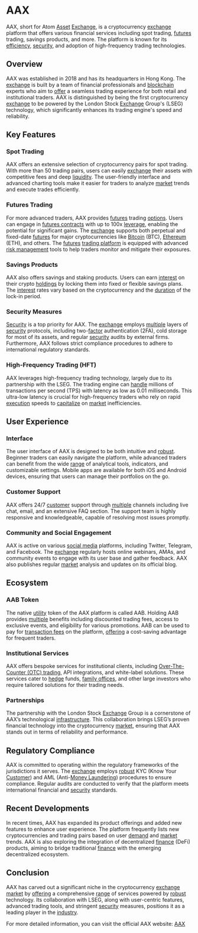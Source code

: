 # AAX

AAX, short for Atom [Asset](../a/asset.md) [Exchange](../e/exchange.md), is a cryptocurrency [exchange](../e/exchange.md) platform that offers various financial services including spot trading, [futures](../f/futures.md) trading, savings products, and more. The platform is known for its [efficiency](../e/efficiency.md), [security](../s/security.md), and adoption of high-frequency trading technologies.

## Overview

AAX was established in 2018 and has its headquarters in Hong Kong. The [exchange](../e/exchange.md) is built by a team of financial professionals and [blockchain](../b/blockchain_in_trading.md) experts who aim to [offer](../o/offer.md) a seamless trading experience for both retail and institutional traders. AAX is distinguished by being the first cryptocurrency [exchange](../e/exchange.md) to be powered by the London Stock [Exchange](../e/exchange.md) Group's (LSEG) technology, which significantly enhances its trading engine's speed and reliability.

## Key Features

### Spot Trading

AAX offers an extensive selection of cryptocurrency pairs for spot trading. With more than 50 trading pairs, users can easily [exchange](../e/exchange.md) their assets with competitive fees and deep [liquidity](../l/liquidity.md). The user-friendly interface and advanced charting tools make it easier for traders to analyze [market](../m/market.md) trends and execute trades efficiently.

### Futures Trading

For more advanced traders, AAX provides [futures](../f/futures.md) trading [options](../o/options.md). Users can engage in [futures contracts](../f/futures_contracts.md) with up to 100x [leverage](../l/leverage.md), enabling the potential for significant gains. The [exchange](../e/exchange.md) supports both perpetual and fixed-date [futures](../f/futures.md) for major cryptocurrencies like [Bitcoin](../b/bitcoin.md) (BTC), [Ethereum](../e/ethereum_.md) (ETH), and others. The [futures](../f/futures.md) [trading platform](../t/trading_platform.md) is equipped with advanced [risk management](../r/risk_management.md) tools to help traders monitor and mitigate their exposures.

### Savings Products

AAX also offers savings and staking products. Users can earn [interest](../i/interest.md) on their crypto [holdings](../h/holdings.md) by locking them into fixed or flexible savings plans. The [interest](../i/interest.md) rates vary based on the cryptocurrency and the [duration](../d/duration.md) of the lock-in period.

### Security Measures

[Security](../s/security.md) is a top priority for AAX. The [exchange](../e/exchange.md) employs [multiple](../m/multiple.md) layers of [security](../s/security.md) protocols, including two-[factor](../f/factor.md) authentication (2FA), cold storage for most of its assets, and regular [security](../s/security.md) audits by external firms. Furthermore, AAX follows strict compliance procedures to adhere to international regulatory standards.

### High-Frequency Trading (HFT)

AAX leverages high-frequency trading technology, largely due to its partnership with the LSEG. The trading engine can [handle](../h/handle.md) millions of transactions per second (TPS) with latency as low as 0.01 milliseconds. This ultra-low latency is crucial for high-frequency traders who rely on rapid [execution](../e/execution.md) speeds to [capitalize](../c/capitalize.md) on [market](../m/market.md) inefficiencies.

## User Experience

### Interface

The user interface of AAX is designed to be both intuitive and [robust](../r/robust.md). Beginner traders can easily navigate the platform, while advanced traders can benefit from the wide [range](../r/range.md) of analytical tools, indicators, and customizable settings. Mobile apps are available for both iOS and Android devices, ensuring that users can manage their portfolios on the go.

### Customer Support

AAX offers 24/7 [customer](../c/customer.md) support through [multiple](../m/multiple.md) channels including live chat, email, and an extensive FAQ section. The support team is highly responsive and knowledgeable, capable of resolving most issues promptly.

### Community and Social Engagement

AAX is active on various [social media](../s/social_media.md) platforms, including Twitter, Telegram, and Facebook. The [exchange](../e/exchange.md) regularly hosts online webinars, AMAs, and community events to engage with its user base and gather feedback. AAX also publishes regular [market](../m/market.md) analysis and updates on its official blog.

## Ecosystem

### AAB Token

The native [utility](../u/utility.md) token of the AAX platform is called AAB. Holding AAB provides [multiple](../m/multiple.md) benefits including discounted trading fees, access to exclusive events, and eligibility for various promotions. AAB can be used to pay for [transaction fees](../t/transaction_fees.md) on the platform, [offering](../o/offering.md) a cost-saving advantage for frequent traders.

### Institutional Services

AAX offers bespoke services for institutional clients, including [Over-The-Counter (OTC) trading](../o/over-the-counter_(otc)_trading.md), API integrations, and white-label solutions. These services cater to [hedge](../h/hedge.md) funds, [family offices](../f/family_offices.md), and other large investors who require tailored solutions for their trading needs.

### Partnerships

The partnership with the London Stock [Exchange](../e/exchange.md) Group is a cornerstone of AAX’s technological [infrastructure](../i/infrastructure.md). This collaboration brings LSEG’s proven financial technology into the cryptocurrency [market](../m/market.md), ensuring that AAX stands out in terms of reliability and performance.

## Regulatory Compliance

AAX is committed to operating within the regulatory frameworks of the jurisdictions it serves. The [exchange](../e/exchange.md) employs [robust](../r/robust.md) KYC (Know Your [Customer](../c/customer.md)) and AML (Anti-[Money Laundering](../m/money_laundering.md)) procedures to ensure compliance. Regular audits are conducted to verify that the platform meets international financial and [security](../s/security.md) standards.

## Recent Developments

In recent times, AAX has expanded its product offerings and added new features to enhance user experience. The platform frequently lists new cryptocurrencies and trading pairs based on user [demand](../d/demand.md) and [market](../m/market.md) trends. AAX is also exploring the integration of decentralized [finance](../f/finance.md) (DeFi) products, aiming to bridge traditional [finance](../f/finance.md) with the emerging decentralized ecosystem.

## Conclusion

AAX has carved out a significant niche in the cryptocurrency [exchange](../e/exchange.md) [market](../m/market.md) by [offering](../o/offering.md) a comprehensive [range](../r/range.md) of services powered by [robust](../r/robust.md) technology. Its collaboration with LSEG, along with user-centric features, advanced trading tools, and stringent [security](../s/security.md) measures, positions it as a leading player in the [industry](../i/industry.md).

For more detailed information, you can visit the official AAX website: [AAX](https://www.aax.com/)